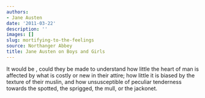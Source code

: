 ```yaml
---
authors:
- Jane Austen
date: '2011-03-22'
description: ''
images: []
slug: mortifying-to-the-feelings
source: Northanger Abbey
title: Jane Austen on Boys and Girls
---
```


It would be , could they be made to understand how little the heart of man is affected by what is costly or new in their attire; how little it is biased by the texture of their muslin, and how unsusceptible of peculiar tenderness towards the spotted, the sprigged, the mull, or the jackonet.